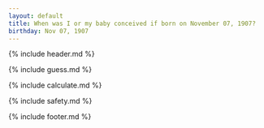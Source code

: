 ```yaml
---
layout: default
title: When was I or my baby conceived if born on November 07, 1907?
birthday: Nov 07, 1907
---
```


{% include header.md %}

{% include guess.md %}

{% include calculate.md %}

{% include safety.md %}

{% include footer.md %}



